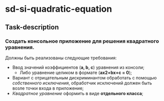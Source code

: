 # sd-si-quadratic-equation

## Task-description

### Создать консольное приложение для решения квадратного уравнения.

Должны быть реализованы следующие требования:
 - Ввод значений коэффициентов (__a, b, c__)  уравнения из консоли;
     - Либо уравнение целиком в формате (__ax2+bx+c = 0__);
 - Вариант с отрицательным дискриминантом обработать с помощью _собственного исключения_, обработчик исключений должен быть возле точки входа в приложение;
 - _Квадратное уравнение_ оформить в виде __отдельного класса__;
